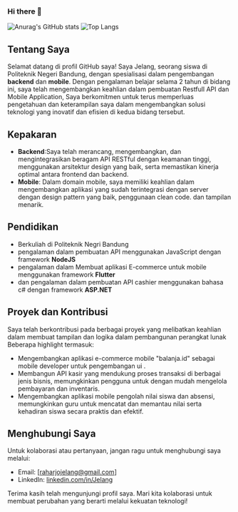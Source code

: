 ### Hi there 👋

![Anurag's GitHub stats](https://github-readme-stats.vercel.app/api?username=JelangA&theme=dark&show_icons=true)
![Top Langs](https://github-readme-stats.vercel.app/api/top-langs/?username=JelangA&hide=cmake,C++,scss,html&theme=tokyonight)


## Tentang Saya

Selamat datang di profil GitHub saya! Saya Jelang, seorang siswa di Politeknik Negeri Bandung, dengan spesialisasi dalam pengembangan **backend** dan **mobile**. Dengan pengalaman belajar selama 2 tahun di bidang ini, saya telah mengembangkan keahlian dalam pembuatan Restfull API dan Mobile Application, Saya berkomitmen untuk terus memperluas pengetahuan dan keterampilan saya dalam mengembangkan solusi teknologi yang inovatif dan efisien di kedua bidang tersebut.

## Kepakaran

- **Backend**:Saya telah merancang, mengembangkan, dan mengintegrasikan beragam API RESTful dengan keamanan tinggi, menggunakan arsitektur design yang baik, serta memastikan kinerja optimal antara frontend dan backend.
- **Mobile**: Dalam domain mobile, saya memiliki keahlian dalam mengembangkan aplikasi yang sudah terintegrasi dengan server dengan design pattern yang baik, penggunaan clean code. dan tampilan menarik.

## Pendidikan

- Berkuliah di Politeknik Negri Bandung
- pengalaman dalam pembuatan API menggunakan JavaScript dengan framework **NodeJS**
- pengalaman dalam Membuat aplikasi E-commerce untuk mobile menggunakan framework **Flutter**
- dan pengalaman dalam pembuatan API cashier menggunakan bahasa c# dengan framework **ASP.NET**

## Proyek dan Kontribusi

Saya telah berkontribusi pada berbagai proyek yang melibatkan keahlian dalam membuat tampilan dan logika dalam pembangunan perangkat lunak Beberapa highlight termasuk:

- Mengembangkan aplikasi e-commerce mobile "balanja.id" sebagai mobile developer untuk pengembangan ui .
- Membangun API kasir yang mendukung proses transaksi di berbagai jenis bisnis, memungkinkan pengguna untuk dengan mudah mengelola pembayaran dan inventaris.
- Mengembangkan aplikasi mobile pengolah nilai siswa dan absensi, memungkinkan guru untuk mencatat dan memantau nilai serta kehadiran siswa secara praktis dan efektif.


## Menghubungi Saya

Untuk kolaborasi atau pertanyaan, jangan ragu untuk menghubungi saya melalui:

- Email: [raharjojelang@gmail.com]
- LinkedIn: [linkedin.com/in/Jelang](https://www.linkedin.com/in/jelang-anugrah-785303258/)

Terima kasih telah mengunjungi profil saya. Mari kita kolaborasi untuk membuat perubahan yang berarti melalui kekuatan teknologi!
